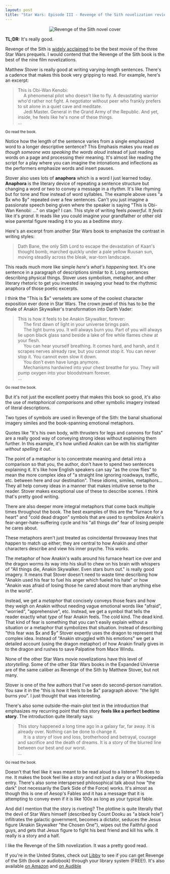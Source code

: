 ```yaml
---
layout: post
title: "Star Wars: Episode III - Revenge of the Sith novelization review"
---
```


<p align=center>
  <img alt="Revenge of the Sith novel cover" src="https://upload.wikimedia.org/wikipedia/en/8/88/RevengeOfTheSithNovel.jpg">
</p>

**TL;DR:** It's really good.

Revenge of the Sith is [widely acclaimed](https://editorial.rottentomatoes.com/guide/all-star-wars-movies-ranked/) to be the best movie of the three Star Wars prequels. I would contend that the Revenge of the Sith book is the best of the nine film novelizations.

Matthew Stover is really good at writing varying-length sentences. There's a cadence that makes this book very gripping to read. For example, here's an excerpt:

> This is Obi-Wan Kenobi: \
> &emsp; A phenomenal pilot who doesn't like to fly. A devastating warrior who'd rather not fight. A negotiator without peer who frankly prefers to sit alone in a quiet cave and meditate. \
> &emsp; Jedi Master. General in the Grand Army of the Republic. And yet, inside, he feels like he's none of these things. \
> ...

<sup>Go read the book.</sup>

Notice how the length of the sentence varies from a single emphasized word to a longer descriptive sentence? This Emphasis makes you read _as though someone was speaking the words aloud_ instead of just reading words on a page and processing their meaning. It's almost like reading the script for a play where you can imagine the intonations and inflections as the performers emphasize words and insert pauses.

Stover also uses lots of **anaphora** which is a word I just learned today. **Anaphora** is the literary device of repeating a sentence structure but changing a word or two to convey a message in a _rhythm_. It's like rhyming but for tone and flow instead of word syllables. The example above uses "a $x who $y" repeated over a few sentences. Can't you just imagine a passionate speech being given where the speaker is saying "This is Obi-Wan Kenobi: ..." on stage? I can. This style of writing feels _powerful_. It _feels_ like it's _grand_. It reads like you could imagine your grandfather or other old wise parental figure reading it to you as a bedtime story.

Here's an excerpt from another Star Wars book to emphasize the contrast in writing styles:

> Dath Bane, the only Sith Lord to escape the devastation of Kaan's thought bomb, marched quickly under a pale yellow Ruusan sun, moving steadily across the bleak, war-torn landscape.

This reads much more like simple _here's what's happening_ text. It's one sentence in a paragraph of descriptions similar to it. Long sentences describing physical things. Stover uses symbolism, metaphor, and other literary rhetoric to get you invested in swaying your head to the rhythmic anaphora of those poetic excerpts.

I think the "This is $x" verselets are some of the coolest character exposition ever done in Star Wars. The crown jewel of this has to be the finale of Anakin Skywalker's transformation into Darth Vader:

> This is how it feels to be Anakin Skywalker, forever: \
> &emsp; The first dawn of light in your universe brings pain. \
> &emsp; The light burns you. It will always burn you. Part of you will always lie upon black glass sand beside a lake of fire while flames chew at your flesh. \
> &emsp; You can hear yourself breathing. It comes hard, and harsh, and it scrapes nerves already raw, but you cannot stop it. You can never stop it. You cannot even slow it down. \
> &emsp; You don’t even have lungs anymore. \
> &emsp; Mechanisms hardwired into your chest breathe for you. They will pump oxygen into your bloodstream forever. \
> ...

<sup>Go read the book.</sup>

But it's not just the excellent poetry that makes this book so good, it's also the use of _metaphorical comparisons_ and other symbolic imagery instead of literal descriptions.

Two types of symbols are used in Revenge of the Sith: the banal situational imagery similes and the book-spanning emotional metaphors.

Quotes like "It's his own body, with thrusters for legs and cannons for fists" are a really good way of conveying strong ideas without explaining them further. In this example, it's how unified Anakin can be with his starfighter _without spelling it out_.

The point of a metaphor is to concentrate meaning and detail into a comparison so that you, the author, don't have to spend two sentences explaining it. It's like how English speakers can say "as the crow flies" to mean the more complex idea of "a straight line ignoring roadways, traffic, etc. between here and our destination". These idioms, similes, metaphors... They all help convey ideas in a manner that makes intuitive sense to the reader. Stover makes exceptional use of these to describe scenes. I think that's pretty good writing.

There are also deeper more integral metaphors that come back multiple times throughout the book. The best examples of this are the "furnace for a heart" and "cold dead dragon" symbols that are used to symbolize Anakin's fear-anger-hate-suffering cycle and his "all things die" fear of losing people he cares about.

These metaphors aren't just treated as coincidental throwaway lines that happen to match up either; they are central to how Anakin and other characters describe and view his inner psyche. This _works_.

The metaphor of how Anakin's walls around his furnace heart ice over and the dragon worms its way into his skull to chew on his brain with whispers of "All things die, Anakin Skywalker. Even stars burn out." is really good imagery. It means that Stover doesn't need to waste time describing how "Anakin used his fear to fuel his anger which fueled his hate" or how "Anakin was afraid of losing those he cared about more than anything else in the world".

Instead, we get a _metaphor_ that concisely conveys those fears and how they weigh on Anakin without needing vague emotional words like "afraid", "worried", "apprehensive", etc. Instead, we get a symbol that tells the reader exactly what _type_ of fear Anakin feels. The cold kind. The dead kind. That kind of fear is something that you can't easily explain without a situation or a metaphor that symbolizes that situation. Instead of describing "this fear was $x and $y" Stover expertly uses the dragon to represent that complex idea. Instead of "Anakin struggled with his emotions" we get a detailed account (using the dragon metaphor) of how Anakin finally gives in to the dragon and rushes to save Palpatine from Mace Windu.

None of the other Star Wars movie novelizations have this level of _storytelling_. Some of the other Star Wars books in the Expanded Universe are of the same caliber as Revenge of the Sith by Matthew Stover, but not many.

Stover is one of the few authors that I've seen do second-person narration. You saw it in the "this is how it feels to be $x" paragraph above: "the light burns _you_". I just thought that was interesting.

There's also some outside-the-main-plot text in the introduction that emphasizes my recurring point that this story **feels like a perfect bedtime story**. The introduction quite literally says:

> This story happened a long time ago in a galaxy far, far away. It is already over. Nothing can be done to change it. \
> &emsp; It is a story of love and loss, brotherhood and betrayal, courage and sacrifice and the death of dreams. It is a story of the blurred line between our best and our worst. \
> ...

<sup>Go read the book.</sup>

Doesn't that feel like it was meant to be read aloud to a listener? It does to me. It makes the book feel like a _story_ and not just a diary or a Wookiepedia entry. There's also some interspersed philosophical talk about how "the dark" (not necessarily the Dark Side of the Force) works. It's almost as though this is one of Aesop's Fables and it has a message that it is attempting to convey even if it is like 100x as long as your typical fable.

And did I mention that the story is riveting? The plotline is quite literally that the devil of Star Wars himself (described by Count Dooku as "a black hole") infiltrates the galactic government, becomes a dictator, seduces the Jesus figure (Anakin Skywalker "the Chosen One"), wipes out the Faithful good guys, and gets that Jesus figure to fight his best friend and kill his wife. It really is a story and a half.

I like the Revenge of the Sith novelization. It was a pretty good read.

If you're in the United States, check out [Libby](https://libbyapp.com/) to see if you can get Revenge of the Sith (book or audiobook) through your library system (FREE!). It's also available [on Amazon](https://www.amazon.com/Star-Wars-Episode-III-Revenge/dp/0345428846) and [on Audible](https://www.audible.com/pd/Star-Wars-Episode-III-Revenge-of-the-Sith-Audiobook/B002V0K4AS)
